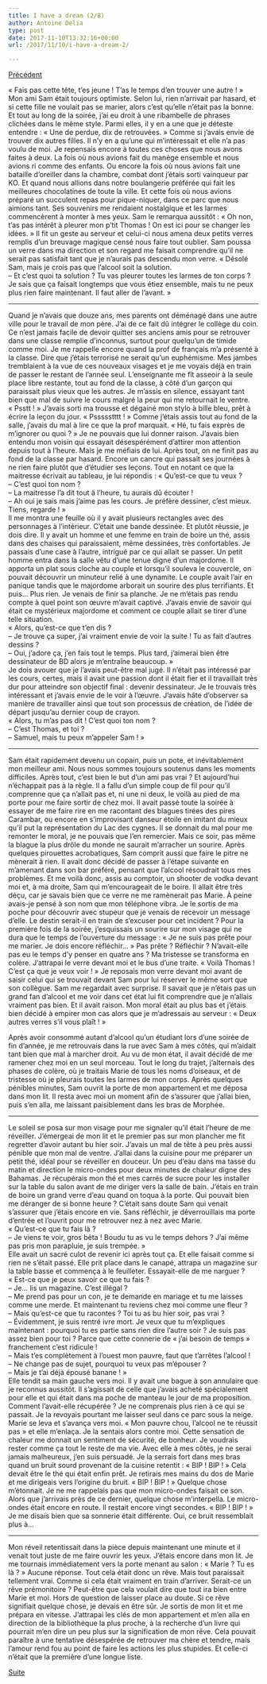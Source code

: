 ```yaml
---
title: I have a dream (2/8)
author: Antoine Delia
type: post
date: 2017-11-10T13:32:16+00:00
url: /2017/11/10/i-have-a-dream-2/

---
```

[Précédent][1]

« Fais pas cette tête, t’es jeune ! T’as le temps d’en trouver une autre ! » Mon ami Sam était toujours optimiste. Selon lui, rien n’arrivait par hasard, et si cette fille ne voulait pas se marier, alors c’est qu’elle n’était pas la bonne. Et tout au long de la soirée, j’ai eu droit à une ribambelle de phrases clichées dans le même style. Parmi elles, il y en a une que je déteste entendre : « Une de perdue, dix de retrouvées. » Comme si j’avais envie de trouver dix autres filles. Il n’y en a qu’une qui m’intéressait et elle n’a pas voulu de moi. Je repensais encore à toutes ces choses que nous avons faites à deux. La fois où nous avions fait du manège ensemble et nous avions ri comme des enfants. Ou encore la fois où nous avions fait une bataille d’oreiller dans la chambre, combat dont j’étais sorti vainqueur par KO. Et quand nous allions dans notre boulangerie préférée qui fait les meilleures chocolatines de toute la ville. Et cette fois où nous avions préparé un succulent repas pour pique-niquer, dans ce parc que nous aimions tant. Ses souvenirs me rendaient nostalgique et les larmes commencèrent à monter à mes yeux. Sam le remarqua aussitôt : « Oh non, t’as pas intérêt à pleurer mon p’tit Thomas ! On est ici pour se changer les idées. » Il fit un geste au serveur et celui-ci nous amena deux petits verres remplis d’un breuvage magique censé nous faire tout oublier. Sam poussa un verre dans ma direction et son regard me faisait comprendre qu’il ne serait pas satisfait tant que je n’aurais pas descendu mon verre. « Désolé Sam, mais je crois pas que l’alcool soit la solution.  
&#8211; Et c’est quoi ta solution ? Tu vas pleurer toutes les larmes de ton corps ? Je sais que ça faisait longtemps que vous étiez ensemble, mais tu ne peux plus rien faire maintenant. Il faut aller de l’avant. »

* * *

Quand je n’avais que douze ans, mes parents ont déménagé dans une autre ville pour le travail de mon père. J’ai de ce fait dû intégrer le collège du coin. Ce n’est jamais facile de devoir quitter ses anciens amis pour se retrouver dans une classe remplie d’inconnus, surtout pour quelqu’un de timide comme moi. Je me rappelle encore quand la prof de français m’a présenté à la classe. Dire que j’étais terrorisé ne serait qu’un euphémisme. Mes jambes tremblaient à la vue de ces nouveaux visages et je me voyais déjà en train de passer le restant de l’année seul. L’enseignante me fît asseoir à la seule place libre restante, tout au fond de la classe, à côté d’un garçon qui paraissait plus vieux que les autres. Je m’assis en silence, essayant tant bien que mal de suivre le cours malgré la peur qui me retournait le ventre. « Psstt ! » J’avais sorti ma trousse et dégainé mon stylo à bille bleu, prêt à écrire la leçon du jour. « Pssssstttt ! » Comme j’étais assis tout au fond de la salle, j’avais du mal à lire ce que la prof marquait. « Hé, tu fais exprès de m’ignorer ou quoi ? » Je ne pouvais que lui donner raison. J’avais bien entendu mon voisin qui essayait désespérément d’attirer mon attention depuis tout à l’heure. Mais je me méfiais de lui. Après tout, on ne finit pas au fond de la classe par hasard. Encore un cancre qui passait ses journées à ne rien faire plutôt que d’étudier ses leçons. Tout en notant ce que la maitresse écrivait au tableau, je lui répondis : « Qu’est-ce que tu veux ?  
&#8211; C’est quoi ton nom ?  
&#8211; La maitresse l’a dit tout à l’heure, tu aurais dû écouter !  
&#8211; Ah oui je sais mais j’aime pas les cours. Je préfère dessiner, c’est mieux. Tiens, regarde ! »  
Il me montra une feuille où il y avait plusieurs rectangles avec des personnages à l’intérieur. C’était une bande dessinée. Et plutôt réussie, je dois dire. Il y avait un homme et une femme en train de boire un thé, assis dans des chaises qui paraissaient, même dessinées, très confortables. Je passais d’une case à l’autre, intrigué par ce qui allait se passer. Un petit homme entra dans la salle vêtu d’une tenue digne d’un majordome. Il apporta un plat sous cloche au couple et lorsqu’il souleva le couvercle, on pouvait découvrir un minuteur relié à une dynamite. Le couple avait l’air en panique tandis que le majordome arborait un sourire des plus terrifiants. Et puis… Plus rien. Je venais de finir sa planche. Je ne m’étais pas rendu compte à quel point son œuvre m’avait captivé. J’avais envie de savoir qui était ce mystérieux majordome et comment ce couple allait se tirer d’une telle situation.  
« Alors, qu’est-ce que t’en dis ?  
&#8211; Je trouve ça super, j’ai vraiment envie de voir la suite ! Tu as fait d’autres dessins ?  
&#8211; Oui, j’adore ça, j’en fais tout le temps. Plus tard, j’aimerai bien être dessinateur de BD alors je m’entraîne beaucoup. »  
Je dois avouer que je l’avais peut-être mal jugé. Il n’était pas intéressé par les cours, certes, mais il avait une passion dont il était fier et il travaillait très dur pour atteindre son objectif final : devenir dessinateur. Je le trouvais très intéressant et j’avais envie de le voir à l’œuvre. J’avais hâte d’observer sa manière de travailler ainsi que tout son processus de création, de l’idée de départ jusqu’au dernier coup de crayon.  
« Alors, tu m’as pas dit ! C’est quoi ton nom ?  
&#8211; C’est Thomas, et toi ?  
&#8211; Samuel, mais tu peux m’appeler Sam ! »

* * *

Sam était rapidement devenu un copain, puis un pote, et inévitablement mon meilleur ami. Nous nous sommes toujours soutenus dans les moments difficiles. Après tout, c’est bien le but d’un ami pas vrai ? Et aujourd’hui n’échappait pas à la règle. Il a fallu d’un simple coup de fil pour qu’il comprenne que ça n’allait pas et, ni une ni deux, le voilà au pied de ma porte pour me faire sortir de chez moi. Il avait passé toute la soirée à essayer de me faire rire en me racontant des blagues tirées des pires Carambar, ou encore en s’improvisant danseur étoile en imitant du mieux qu’il put la représentation du Lac des cygnes. Il se donnait du mal pour me remonter le moral, je ne pouvais que l’en remercier. Mais ce soir, pas même la blague la plus drôle du monde ne saurait m’arracher un sourire. Après quelques pirouettes acrobatiques, Sam comprit aussi que faire le pitre ne mènerait à rien. Il avait donc décidé de passer à l’étape suivante en m’amenant dans son bar préféré, pensant que l’alcool résoudrait tous mes problèmes. Et me voilà donc, assis au comptoir, un shooter de vodka devant moi et, à ma droite, Sam qui m’encourageait de le boire. Il allait être très déçu, car je savais bien que ce verre ne me ramènerait pas Marie. À peine avais-je pensé à son nom que mon téléphone vibra. Je le sortis de ma poche pour découvrir avec stupeur que je venais de recevoir un message d’elle. Le destin serait-il en train de s’excuser pour cet incident ? Pour la première fois de la soirée, j’esquissais un sourire sur mon visage qui ne dura que le temps de l’ouverture du message : « Je ne suis pas prête pour me marier. Je dois encore réfléchir… » Pas prête ? Réfléchir ? N’avait-elle pas eu le temps d’y penser en quatre ans ? Ma tristesse se transforma en colère. J’attrapai le verre devant moi et le bus d’une traite. « Voilà Thomas ! C’est ça que je veux voir ! » Je reposais mon verre devant moi avant de saisir celui qui se trouvait devant Sam pour lui réserver le même sort que son collègue. Sam me regardait avec surprise. Il savait que je n’étais pas un grand fan d’alcool et me voir dans cet état lui fit comprendre que je n’allais vraiment pas bien. Et il avait raison. Mon moral était au plus bas et j’étais bien décidé à empirer mon cas alors que je m’adressais au serveur : « Deux autres verres s’il vous plaît ! »

Après avoir consommé autant d’alcool qu’un étudiant lors d’une soirée de fin d’année, je me retrouvais dans la rue avec Sam à mes côtés, qui m’aidait tant bien que mal à marcher droit. Au vu de mon état, il avait décidé de me ramener chez moi en un seul morceau. Tout le long du trajet, j’alternais des phases de colère, où je traitais Marie de tous les noms d’oiseaux, et de tristesse où je pleurais toutes les larmes de mon corps. Après quelques pénibles minutes, Sam ouvrit la porte de mon appartement et me déposa dans mon lit. Il resta avec moi un moment afin de s’assurer que j’allai bien, puis s’en alla, me laissant paisiblement dans les bras de Morphée.

* * *

Le soleil se posa sur mon visage pour me signaler qu’il était l’heure de me réveiller. J’émergeai de mon lit et le premier pas sur mon plancher me fit regretter d’avoir autant bu hier soir. J’avais un mal de tête à peu près aussi pénible que mon mal de ventre. J’allai dans la cuisine pour me préparer un petit thé, idéal pour se réveiller en douceur. Un peu d’eau dans ma tasse du matin et direction le micro-ondes pour deux minutes de chaleur digne des Bahamas. Je récupérais mon thé et mes carrés de sucre pour les installer sur la table du salon avant de me diriger vers la salle de bain. J’étais en train de boire un grand verre d’eau quand on toqua à la porte. Qui pouvait bien me déranger de si bonne heure ? C’était sans doute Sam qui venait s’assurer que j’étais encore en vie. Sans réfléchir, je déverrouillais ma porte d’entrée et l’ouvrit pour me retrouver nez à nez avec Marie.  
« Qu’est-ce que tu fais là ?  
&#8211; Je viens te voir, gros bêta ! Boudu tu as vu le temps dehors ? J’ai même pas pris mon parapluie, je suis trempée. »  
Elle avait un sacré culot de revenir ici après tout ça. Et elle faisait comme si rien ne s’était passé. Elle prit place dans le canapé, attrapa un magazine sur la table basse et commença à le feuilleter. Essayait-elle de me narguer ?  
« Est-ce que je peux savoir ce que tu fais ?  
&#8211; Je… lis un magazine. C’est illégal ?  
&#8211; Me prend pas pour un con, je te demande en mariage et tu me laisses comme une merde. Et maintenant tu reviens chez moi comme une fleur ?  
&#8211; Mais qu’est-ce que tu racontes ? Toi tu as bu hier soir, pas vrai ?  
&#8211; Évidemment, je suis rentré ivre mort. Je veux que tu m’expliques maintenant : pourquoi tu es partie sans rien dire l’autre soir ? Je suis pas assez bien pour toi ? Parce que cette connerie de « j’ai besoin de temps » franchement c’est ridicule !  
&#8211; Mais t’es complètement à l’ouest mon pauvre, faut que t’arrêtes l’alcool !  
&#8211; Ne change pas de sujet, pourquoi tu veux pas m’épouser ?  
&#8211; Mais je t’ai déjà épousé banane ! »  
Elle tendit sa main gauche vers moi. Il y avait une bague à son annulaire que je reconnus aussitôt. Il s’agissait de celle que j’avais acheté spécialement pour elle et qui était dans ma poche de manteau le jour de ma proposition. Comment l’avait-elle récupérée ? Je ne comprenais plus rien à ce qui se passait. Je la revoyais pourtant me laisser seul dans ce parc sous la neige. Marie se leva et s’avança vers moi. « Mon pauvre chou, l’alcool ne te réussit pas » et elle m’enlaça. Je la sentais alors contre moi. Cette sensation de chaleur me donnait un sentiment de sécurité, de bonheur. Je voudrais rester comme ça tout le reste de ma vie. Avec elle à mes côtés, je ne serai jamais malheureux, j’en suis persuadé. Je la serrais fort dans mes bras quand un bruit sourd provenant de la cuisine retentit : « BIP ! BIP ! » Cela devait être le thé qui était enfin prêt. Je retirais mes mains du dos de Marie et me dirigeais vers l’origine du bruit. « BIP ! BIP ! » Quelque chose m’étonnait. Je ne me rappelais pas que mon micro-ondes faisait ce son. Alors que j’arrivais près de ce dernier, quelque chose m’interpella. Le micro-ondes était encore en route. Il restait encore vingt secondes. « BIP ! BIP ! » Je me disais bien que sa sonnerie était différente. Oui, ce bruit ressemblait plus à…

* * *

Mon réveil retentissait dans la pièce depuis maintenant une minute et il venait tout juste de me faire ouvrir les yeux. J’étais encore dans mon lit. Je me tournais immédiatement vers la porte menant au salon : « Marie ? Tu es là ? » Aucune réponse. Tout cela était donc un rêve. Mais tout paraissait tellement vrai. Comme si cela était vraiment en train d’arriver. Serait-ce un rêve prémonitoire ? Peut-être que cela voulait dire que tout ira bien entre Marie et moi. Hors de question de laisser place au doute. Si ce rêve signifiait quelque chose, je devais en être sûr. Je sortis de mon lit et me prépara en vitesse. J’attrapai les clés de mon appartement et m’en alla en direction de la bibliothèque la plus proche, à la recherche d’un livre qui pourrait m’en dire un peu plus sur la signification de mon rêve. Cela pouvait paraître à une tentative désespérée de retrouver ma chère et tendre, mais l’amour rend fou au point de faire les actions les plus stupides. Et celle-ci n’était que la première d’une longue liste.

[Suite][2]

 [1]: https://blog.antoinedelia.fr/2017/10/18/i-have-a-dream-1/
 [2]: https://blog.antoinedelia.fr/2017/11/28/i-have-a-dream-3/